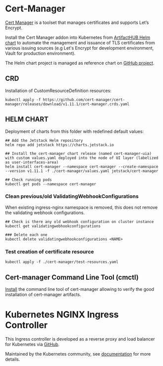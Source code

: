 # Cert-Manager
[Cert Manager](https://cert-manager.io/docs/) is a toolset that manages certificates and supports Let’s Encrypt.

Install the Cert Manager addon into Kubernetes from [ArtifactHUB Helm chart](https://artifacthub.io/packages/helm/cert-manager/cert-manager) to automate the management and issuance of TLS certificates from various issuing sources (e.g Let's Encrypt for development environment, Vault for production environment).

The Helm chart project is managed as reference chart on [GitHub project](https://github.com/cert-manager/cert-manager).

## CRD
Installation of CustomResourceDefinition resources:

```console
kubectl apply -f https://github.com/cert-manager/cert-manager/releases/download/v1.11.1/cert-manager.crds.yaml
```

## HELM CHART
Deployment of charts from this folder with redefined default values:

```console
## Add the Jetstack Helm repository
helm repo add jetstack https://charts.jetstack.io

## Install the cert-manager chart release (named cert-manager-uia) with custom values.yaml deployed into the node of UI layer (labelized as user-interfaces-area)
helm install cert-manager --namespace cert-manager --create-namespace --version v1.11.1 -f ./cert-manager/values.yaml jetstack/cert-manager

## Check running pods
kubectl get pods --namespace cert-manager
```

### Clean previous/old ValidatingWebhookConfigurations
When existing ingress-nginx namespace is removed, this does not remove the validating webhook configurations.

```console
## Check is there any old webhook configuration on cluster instance
kubectl get validatingwebhookconfigurations

### Delete each one
kubectl delete validatingwebhookconfigurations <NAME>

```

### Test creation of certificate resource

```console
kubectl apply -f ./cert-manager/test-resources.yaml
```

## Cert-manager Command Line Tool (cmctl)
[Install](https://cert-manager.io/docs/reference/cmctl/#installation) the command line tool of cert-manager allowing to verify the good installation of cert-manager artifacts.

# Kubernetes NGINX Ingress Controller
This Ingress controller is developed as a reverse proxy and load balancer for Kubernetes via [GitHub](https://github.com/kubernetes/ingress-nginx).

Maintained by the Kubernetes community, see [documentation](https://kubernetes.github.io/ingress-nginx/) for more details.
